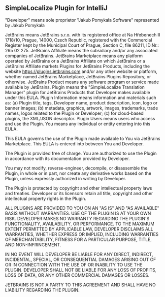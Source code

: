 ## SimpleLocalize Plugin for IntelliJ

"Developer" means sole proprietor "Jakub Pomykała Software" represented by Jakub Pomykała

JetBrains means JetBrains s.r.o. with its registered office at Na Hřebenech II 1718/10, Prague, 14000, Czech Republic, registered with the Commercial Register kept by the Municipal Court of Prague, Section C, file 86211, ID.Nr.: 265 02 275.
JetBrains Affiliate means the subsidiary and/or any associated companies of JetBrains.
JetBrains Marketplace means any platform operated by JetBrains or a JetBrains Affiliate on which JetBrains or a JetBrains Affiliate markets Plugins for JetBrains Products, including the website https://plugins.jetbrains.com and/or any other website or platform, whether named JetBrains Marketplace, JetBrains Plugins Repository, or otherwise.
JetBrains Product means any software program or service made available by JetBrains.
Plugin means the "SimpleLocalize Translation Manager" plugin for JetBrains Products that Developer makes available under this EULA.
Plugin Information means information and materials such as: (a) Plugin title, tags, Developer name, product description, icon, logo or banner images; (b) metadata, graphics, artwork, images, trademarks, trade names, logos related to the Plugin or Developer; (c) for cloud-based plugins, the XML/JSON descriptor.
Plugin Users means users who access and use the Plugin.
You means any individual or entity entering into this EULA.


This EULA governs the use of the Plugin made available to You via JetBrains Marketplace. This EULA is entered into between You and Developer.


The Plugin is provided free of charge.
You are authorized to use the Plugin in accordance with its documentation provided by Developer.


You may not modify, reverse-engineer, decompile, or disassemble the Plugin, in whole or in part, nor create any derivative works based on the Plugin, unless expressly authorized in writing by Developer.


The Plugin is protected by copyright and other intellectual property laws and treaties. Developer or its licensors retain all title, copyright and other intellectual property rights in the Plugin.


ALL PLUGINS ARE PROVIDED TO YOU ON AN "AS IS" AND "AS AVAILABLE" BASIS WITHOUT WARRANTIES. USE OF THE PLUGIN IS AT YOUR OWN RISK. DEVELOPER MAKES NO WARRANTY REGARDING THE PLUGIN'S FUNCTIONALITY, AVAILABILITY, OR PERFORMANCE. TO THE MAXIMUM EXTENT PERMITTED BY APPLICABLE LAW, DEVELOPER DISCLAIMS ALL WARRANTIES, WHETHER EXPRESS OR IMPLIED, INCLUDING WARRANTIES OF MERCHANTABILITY, FITNESS FOR A PARTICULAR PURPOSE, TITLE, AND NON-INFRINGEMENT.


IN NO EVENT WILL DEVELOPER BE LIABLE FOR ANY DIRECT, INDIRECT, INCIDENTAL, SPECIAL, OR CONSEQUENTIAL DAMAGES ARISING OUT OF OR IN CONNECTION WITH THE USE OF OR INABILITY TO USE THE PLUGIN. DEVELOPER SHALL NOT BE LIABLE FOR ANY LOSS OF PROFITS, LOSS OF DATA, OR ANY OTHER COMMERCIAL DAMAGES OR LOSSES.


JETBRAINS IS NOT A PARTY TO THIS AGREEMENT AND SHALL HAVE NO LIABILITY REGARDING THE PLUGIN.

